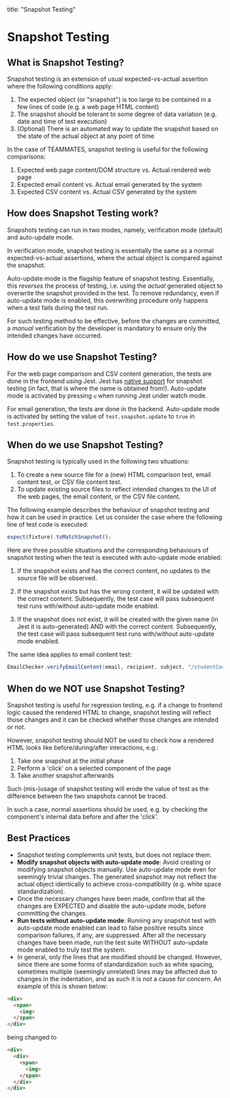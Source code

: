 <frontmatter>
  title:  "Snapshot Testing"
</frontmatter>

# Snapshot Testing

## What is Snapshot Testing?

Snapshot testing is an extension of usual expected-vs-actual assertion where the following conditions apply:

1. The expected object (or "snapshot") is too large to be contained in a few lines of code (e.g. a web page HTML content)
2. The snapshot should be tolerant to some degree of data variation (e.g. date and time of test execution)
3. (Optional) There is an automated way to update the snapshot based on the state of the actual object at any point of time

In the case of TEAMMATES, snapshot testing is useful for the following comparisons:

1. Expected web page content/DOM structure vs. Actual rendered web page
2. Expected email content vs. Actual email generated by the system
3. Expected CSV content vs. Actual CSV generated by the system

## How does Snapshot Testing work?

Snapshots testing can run in two modes, namely, verification mode (default) and auto-update mode.

In verification mode, snapshot testing is essentially the same as a normal expected-vs-actual assertions, where the actual object is compared against the snapshot.

Auto-update mode is the flagship feature of snapshot testing. Essentially, this _reverses_ the process of testing, i.e. using the _actual_ generated object to overwrite the snapshot provided in the test.
To remove redundancy, even if auto-update mode is enabled, this overwriting procedure only happens when a test fails during the test run.

For such testing method to be effective, before the changes are committed, a *manual* verification by the developer is mandatory to ensure only the intended changes have occurred.

## How do we use Snapshot Testing?

For the web page comparison and CSV content generation, the tests are done in the frontend using Jest. Jest has [native support](https://jestjs.io/docs/en/snapshot-testing) for snapshot testing (in fact, that is where the name is obtained from!). Auto-update mode is activated by pressing `u` when running Jest under watch mode.

For email generation, the tests are done in the backend. Auto-update mode is activated by setting the value of `test.snapshot.update` to `true` in `test.properties`.

## When do we use Snapshot Testing?

Snapshot testing is typically used in the following two situations:

1. To create a new source file for a (new) HTML comparison test, email content test, or CSV file content test.
2. To update existing source files to reflect intended changes to the UI of the web pages, the email content, or the CSV file content.

The following example describes the behaviour of snapshot testing and how it can be used in practice. Let us consider the case where the following line of test code is executed:

```ts
expect(fixture).toMatchSnapshot();
```

Here are three possible situations and the corresponding behaviours of snapshot testing when the test is executed with auto-update mode enabled:

1. If the snapshot exists and has the correct content, no updates to the source file will be observed.

2. If the snapshot exists but has the wrong content, it will be updated with the correct content. Subsequently, the test case will pass subsequent test runs with/without auto-update mode enabled.

3. If the snapshot does not exist, it will be created with the given name (in Jest it is auto-generated) AND with the correct content. Subsequently, the test case will pass subsequent test runs with/without auto-update mode enabled.

The same idea applies to email content test:

```java
EmailChecker.verifyEmailContent(email, recipient, subject, "/studentCourseJoinEmail.html");
```


## When do we NOT use Snapshot Testing?

Snapshot testing is useful for regression testing, e.g. if a change to frontend logic caused the rendered HTML to change, snapshot testing will reflect those changes and it can be checked whether those changes are intended or not.

However, snapshot testing should NOT be used to check how a rendered HTML looks like before/during/after interactions, e.g.:

1. Take one snapshot at the initial phase
2. Perform a 'click' on a selected component of the page
3. Take another snapshot afterwards

Such (mis-)usage of snapshot testing will erode the value of test as the difference between the two snapshots cannot be traced.

In such a case, normal assertions should be used, e.g. by checking the component's internal data before and after the 'click'.

## Best Practices

* Snapshot testing complements unit tests, but does not replace them.
* **Modify snapshot objects with auto-update mode**: Avoid creating or modifying snapshot objects manually. Use auto-update mode even for seemingly trivial changes. The generated snapshot may not reflect the actual object identically to achieve cross-compatibility (e.g. white space standardization). 
* Once the necessary changes have been made, confirm that all the changes are EXPECTED and disable the auto-update mode, before committing the changes.
* **Run tests without auto-update mode**: Running any snapshot test with auto-update mode enabled can lead to false positive results since comparison failures, if any, are suppressed. After all the necessary changes have been made, run the test suite WITHOUT auto-update mode enabled to truly test the system.
* In general, only the lines that are modified should be changed. However, since there are some forms of standardization such as white spacing, sometimes multiple (seemingly unrelated) lines may be affected due to changes in the indentation, and as such it is not a cause for concern. An example of this is shown below:

```html
<div>
  <span>
    <img>
  </span>
</div>
```

being changed to

```html
<div>
  <div>
    <span>
      <img>
    </span>
  </div>
</div>
```
